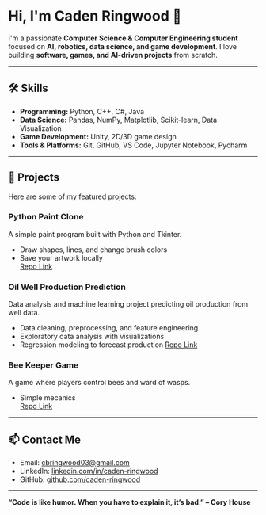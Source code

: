 # Hi, I'm Caden Ringwood 👋

I'm a passionate **Computer Science & Computer Engineering student** focused on **AI, robotics, data science, and game development**. I love building **software, games, and AI-driven projects** from scratch.  

---

## 🛠️ Skills

- **Programming:** Python, C++, C#, Java  
- **Data Science:** Pandas, NumPy, Matplotlib, Scikit-learn, Data Visualization  
- **Game Development:** Unity, 2D/3D game design  
- **Tools & Platforms:** Git, GitHub, VS Code, Jupyter Notebook, Pycharm  

---

## 🚀 Projects

Here are some of my featured projects:

### **Python Paint Clone**
A simple paint program built with Python and Tkinter.  
- Draw shapes, lines, and change brush colors  
- Save your artwork locally  
[Repo Link](https://github.com/caden-ringwood/Tripple_Ten_Projects/tree/main/Mini-Projects/Paint-Project)

### **Oil Well Production Prediction**
Data analysis and machine learning project predicting oil production from well data.
- Data cleaning, preprocessing, and feature engineering
- Exploratory data analysis with visualizations
- Regression modeling to forecast production
[Repo Link](https://github.com/caden-ringwood/Tripple_Ten_Projects/tree/main/Oil-Well-Prediction)

### **Bee Keeper Game**
A game where players control bees and ward of wasps. 
- Simple mecanics   
[Repo Link](https://github.com/caden-ringwood/Python-Starter-Projects/tree/main/Portfolio/Bee%20Keaper)

---

## 📫 Contact Me

- Email: [cbringwood03@gmail.com](mailto:cbringwood03@gmail.com)  
- LinkedIn: [linkedin.com/in/caden-ringwood](https://www.linkedin.com/in/caden-brian-ringwood)  
- GitHub: [github.com/caden-ringwood](https://github.com/caden-ringwood)  

---

**“Code is like humor. When you have to explain it, it’s bad.” – Cory House**

